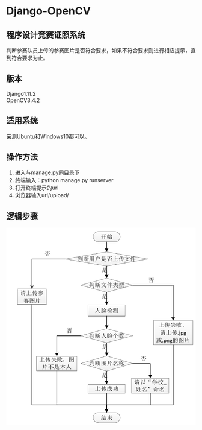 # Django-OpenCV
## 程序设计竞赛证照系统
判断参赛队员上传的参赛图片是否符合要求，如果不符合要求则进行相应提示，直到符合要求为止。
## 版本
Django1.11.2  
OpenCV3.4.2
## 适用系统
亲测Ubuntu和Windows10都可以。
## 操作方法
1. 进入与manage.py同目录下
2. 终端输入：python manage.py runserver
3. 打开终端提示的url
4. 浏览器输入url/upload/
## 逻辑步骤
![image](https://github.com/hulumei123/Django-OpenCV/blob/master/image_github/1.png)
